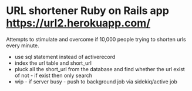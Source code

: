 # URL shortener Ruby on Rails app https://url2.herokuapp.com/

Attempts to stimulate and overcome if 10,000 people trying to shorten urls every minute.

- use sql statement instead of activerecord
- index the url table and short_url
- pluck all the short_url from the database and find whether the url exist of not - if exist then only search
- wip - if server busy - push to background job via sidekiq/active job